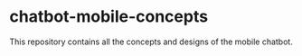 # chatbot-mobile-concepts
This repository contains all the concepts and designs of the mobile chatbot.
